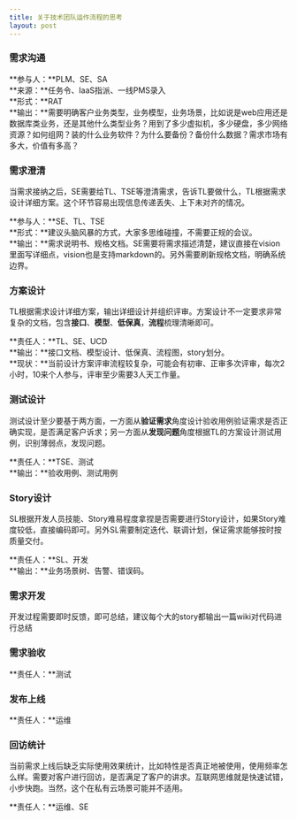```yaml
---
title: 关于技术团队运作流程的思考
layout: post
---
```


### 需求沟通
**参与人：**PLM、SE、SA<br>
**来源：**任务令、IaaS指派、一线PMS录入<br>
**形式：**RAT<br>
**输出：**需要明确客户业务类型，业务模型，业务场景，比如说是web应用还是数据库类业务，还是其他什么类型业务？用到了多少虚拟机，多少硬盘，多少网络资源？如何组网？装的什么业务软件？为什么要备份？备份什么数据？需求市场有多大，价值有多高？

### 需求澄清
当需求接纳之后，SE需要给TL、TSE等澄清需求，告诉TL要做什么，TL根据需求设计详细方案。这个环节容易出现信息传递丢失、上下未对齐的情况。

**参与人：**SE、TL、TSE<br>
**形式：**建议头脑风暴的方式，大家多思维碰撞，不需要正规的会议。<br>
**输出：**需求说明书、规格文档。SE需要将需求描述清楚，建议直接在vision里面写详细点，vision也是支持markdown的。另外需要刷新规格文档，明确系统边界。

### 方案设计
TL根据需求设计详细方案，输出详细设计并组织评审。方案设计不一定要求非常复杂的文档，包含**接口**、**模型**、**低保真**，**流程**梳理清晰即可。

**责任人：**TL、SE、UCD<br>
**输出：**接口文档、模型设计、低保真、流程图，story划分。<br>
**现状：**当前设计方案评审流程较复杂，可能会有初审、正审多次评审，每次2小时，10来个人参与，评审至少需要3人天工作量。

### 测试设计
测试设计至少要基于两方面，一方面从**验证需求**角度设计验收用例验证需求是否正确实现，是否满足客户诉求；另一方面从**发现问题**角度根据TL的方案设计测试用例，识别薄弱点，发现问题。

**责任人：**TSE、测试<br>
**输出：**验收用例、测试用例

### Story设计
SL根据开发人员技能、Story难易程度拿捏是否需要进行Story设计，如果Story难度较低，直接编码即可。另外SL需要制定迭代、联调计划，保证需求能够按时按质量交付。

**责任人：**SL、开发<br>
**输出：**业务场景树、告警、错误码。

### 需求开发
开发过程需要即时反馈，即可总结，建议每个大的story都输出一篇wiki对代码进行总结

### 需求验收
**责任人：**测试<br>

### 发布上线
**责任人：**运维

### 回访统计
当前需求上线后缺乏实际使用效果统计，比如特性是否真正地被使用，使用频率怎么样。需要对客户进行回访，是否满足了客户的讲求。互联网思维就是快速试错，小步快跑。当然，这个在私有云场景可能并不适用。

**责任人：**运维、SE
